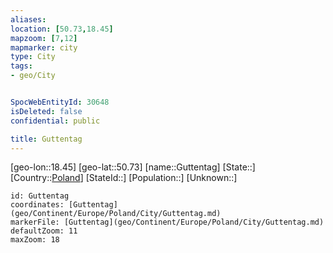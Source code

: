 ```yaml
---
aliases: 
location: [50.73,18.45]
mapzoom: [7,12] 
mapmarker: city 
type: City
tags:
- geo/City


SpocWebEntityId: 30648
isDeleted: false
confidential: public

title: Guttentag
---
```

[geo-lon::18.45]
[geo-lat::50.73]
[name::Guttentag]
[State::]
[Country::[Poland](geo/Continent/Europe/Poland.md)]
[StateId::]
[Population::]
[Unknown::]


```leaflet
id: Guttentag
coordinates: [Guttentag](geo/Continent/Europe/Poland/City/Guttentag.md)
markerFile: [Guttentag](geo/Continent/Europe/Poland/City/Guttentag.md)
defaultZoom: 11 
maxZoom: 18
```


